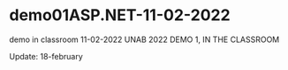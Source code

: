 # demo01ASP.NET-11-02-2022
demo in classroom 11-02-2022
UNAB 2022
DEMO 1, IN THE CLASSROOM

Update: 18-february
